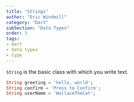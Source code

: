 ```yaml
---
title: "Strings"
author: "Eric Windmill"
category: "Dart"
subSection: "Data Types"
order: 3
tags:
- dart
- data types
- type
---
```


`String` is the basic class with which you write text.

```dart
String greeting = 'hello, world';
String confirm = 'Press to Confirm';
String userName = 'WallaceTheCat';
```